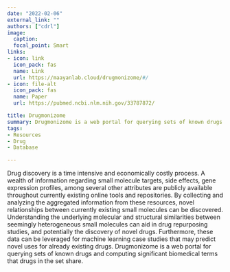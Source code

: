 ```yaml
---
date: "2022-02-06"
external_link: ""
authors: ["cdrl"]
image:
  caption: 
  focal_point: Smart
links:
- icon: link
  icon_pack: fas
  name: Link
  url: https://maayanlab.cloud/drugmonizome/#/
- icon: file-alt
  icon_pack: fas
  name: Paper
  url: https://pubmed.ncbi.nlm.nih.gov/33787872/

title: Drugmonizome
summary: Drugmonizome is a web portal for querying sets of known drugs and computing significant biomedical terms that drugs in the set share.
tags:
- Resources
- Drug
- Database

---
```



Drug discovery is a time intensive and economically costly process. A wealth of information regarding small molecule targets, side effects, gene expression profiles, among several other attributes are publicly available throughout currently existing online tools and repositories. By collecting and analyzing the aggregated information from these resources, novel relationships between currently existing small molecules can be discovered. Understanding the underlying molecular and structural similarities between seemingly heterogeneous small molecules can aid in drug repurposing studies, and potentially the discovery of novel drugs. Furthermore, these data can be leveraged for machine learning case studies that may predict novel uses for already existing drugs. Drugmonizome is a web portal for querying sets of known drugs and computing significant biomedical terms that drugs in the set share.




